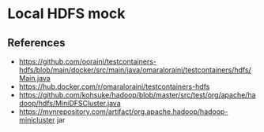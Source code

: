 # Local HDFS mock

## References 

- https://github.com/ooraini/testcontainers-hdfs/blob/main/docker/src/main/java/omaraloraini/testcontainers/hdfs/Main.java
- https://hub.docker.com/r/omaraloraini/testcontainers-hdfs
- https://github.com/kohsuke/hadoop/blob/master/src/test/org/apache/hadoop/hdfs/MiniDFSCluster.java
- https://mvnrepository.com/artifact/org.apache.hadoop/hadoop-minicluster jar